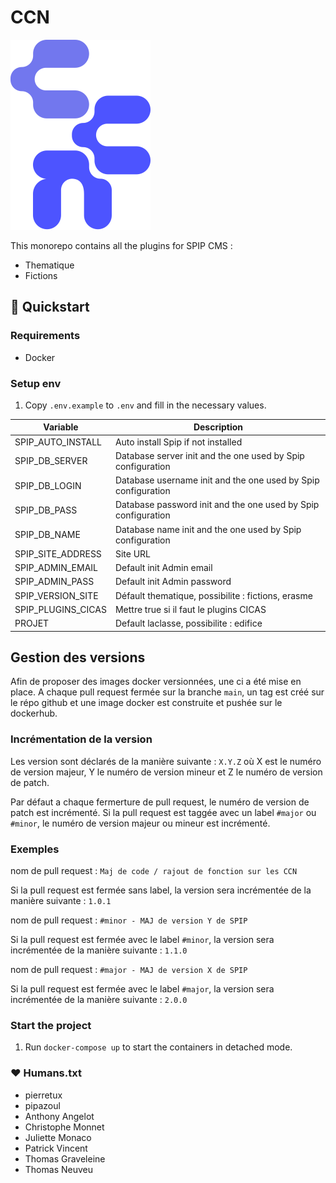 # CCN

![](plugins/thematique/th.png)


This monorepo contains all the plugins for SPIP CMS :
- Thematique
- Fictions


## 🚀 Quickstart

### Requirements
- Docker

### Setup env
1. Copy `.env.example` to `.env` and fill in the necessary values.


| Variable           | Description                                                    |
| -----------------  | -------------------------------------------------------------- |
| SPIP_AUTO_INSTALL  | Auto install Spip if not installed                             |
| SPIP_DB_SERVER     | Database server init and the one used by Spip configuration    |
| SPIP_DB_LOGIN      | Database username  init and the one used by Spip configuration |
| SPIP_DB_PASS       | Database password init and the one used by Spip configuration  |
| SPIP_DB_NAME       | Database name  init and the one used by Spip configuration     |
| SPIP_SITE_ADDRESS  | Site URL                                                       |
| SPIP_ADMIN_EMAIL   | Default init Admin email                                       |
| SPIP_ADMIN_PASS    | Default init Admin password                                    |
| SPIP_VERSION_SITE  | Défault thematique, possibilite : fictions, erasme             |
| SPIP_PLUGINS_CICAS | Mettre true si il faut le plugins CICAS                        |
| PROJET             | Default laclasse, possibilite : edifice                        |

## Gestion des versions
Afin de proposer des images docker versionnées, une ci a été mise en place.
A chaque pull request fermée sur la branche `main`, un tag est créé sur le répo github et une image docker est construite et pushée sur le dockerhub.

### Incrémentation de la version
Les version sont déclarés de la manière suivante : `X.Y.Z` où X est le numéro de version majeur, Y le numéro de version mineur et Z le numéro de version de patch.

Par défaut a chaque fermerture de pull request, le numéro de version de patch est incrémenté. Si la pull request est taggée avec un label `#major` ou `#minor`, le numéro de version majeur ou mineur est incrémenté.

### Exemples

nom de pull request : `Maj de code / rajout de fonction sur les CCN`

Si la pull request est fermée sans label, la version sera incrémentée de la manière suivante : `1.0.1`

nom de pull request : `#minor - MAJ de version Y de SPIP`

Si la pull request est fermée avec le label `#minor`, la version sera incrémentée de la manière suivante : `1.1.0`

nom de pull request : `#major - MAJ de version X de SPIP`

Si la pull request est fermée avec le label `#major`, la version sera incrémentée de la manière suivante : `2.0.0`

### Start the project
1. Run `docker-compose up` to start the containers in detached mode.

### ❤️ Humans.txt
- pierretux
- pipazoul
- Anthony Angelot
- Christophe Monnet
- Juliette Monaco
- Patrick Vincent
- Thomas Graveleine
- Thomas Neuveu
